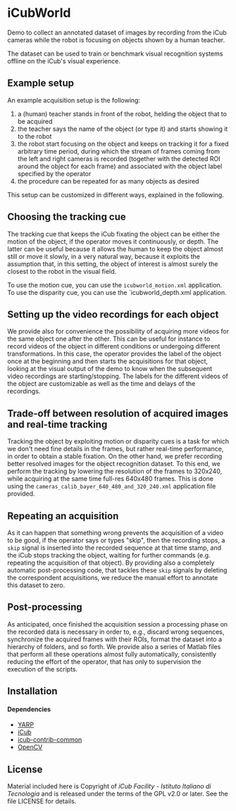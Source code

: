 # iCubWorld

Demo to collect an annotated dataset of images by recording from the iCub cameras while the robot is focusing on objects shown by a human teacher.

The dataset can be used to train or benchmark visual recognition systems offline on the iCub's visual experience.

## Example setup 

An example acquisition setup is the following:

1.	a (human) teacher stands in front of the robot, helding the object that to be acquired
2.	the teacher says the name of the object (or type it) and starts showing it to the robot
3.	the robot start focusing on the object and keeps on tracking it for a fixed arbitrary time period, during which the stream of frames coming from the left and right cameras is recorded (together with the detected ROI around the object for each frame) and associated with the object label specified by the operator
4.	the procedure can be repeated for as many objects as desired

This setup can be customized in different ways, explained in the following.

## Choosing the tracking cue

The tracking cue that keeps the iCub fixating the object can be either the motion of the object, if the operator moves it continuously, or depth. The latter can be useful because it allows the human to keep the object almost still or move it slowly, in a very natural way, because it exploits the assumption that, in this setting, the object of interest is almost surely the closest to the robot in the visual field. 

To use the motion cue, you can use the `icubworld_motion.xml` application.
To use the disparity cue, you can use the `icubworld_depth.xml application.

## Setting up the video recordings for each object

We provide also for convenience the possibility of acquiring more videos for the same object one after the other. This can be useful for instance to record videos of the object in different conditions or undergoing different transformations. In this case, the operator provides the label of the object once at the beginning and then starts the acquisitions for that object, looking at the visual output of the demo to know when the subsequent video recordings are starting/stopping. The labels for the different videos of the object are customizable as well as the time and delays of the recordings.

## Trade-off between resolution of acquired images and real-time tracking

Tracking the object by exploiting motion or disparity cues is a task for which we don't need fine details in the frames, but rather real-time performance, in order to obtain a stable fixation. On the other hand, we prefer recording better resolved images for the object recognition dataset. To this end, we perform the tracking by lowering the resolution of the frames to 320x240, while acquiring at the same time full-res 640x480 frames. This is done using the `cameras_calib_bayer_640_480_and_320_240.xml` application file provided.

## Repeating an acquisition

As it can happen that something wrong prevents the acquisition of a video to be good, if the operator says or types "skip", then the recording stops, a `skip` signal is inserted into the recorded sequence at that time stamp, and the iCub stops tracking the object, waiting for further commands (e.g. repeating the acquisition of that object). By providing also a completely automatic post-processing code, that tackles these `skip` signals by deleting the correspondent acquisitions, we reduce the manual effort to annotate this dataset to zero. 

## Post-processing

As anticipated, once finished the acquisition session a processing phase on the recorded data is necessary in order to, e.g., discard wrong sequences, synchronize the acquired frames with their ROIs, format the dataset into a hierarchy of folders, and so forth. We provide also a series of Matlab files that perform all these operations almost fully automatically, consistently reducing the effort of the operator, that has only to supervision the execution of the scripts.

## Installation 

#### Dependencies 

- [YARP](https://github.com/robotology/yarp)
- [iCub](https://github.com/robotology/icub-main)
- [icub-contrib-common](https://github.com/robotology/icub-contrib-common)
- [OpenCV](http://opencv.org/downloads.html)

## License

Material included here is Copyright of _iCub Facility - Istituto Italiano di Tecnologia_ and is released under the terms of the GPL v2.0 or later. See the file LICENSE for details.

